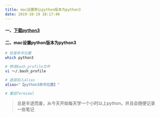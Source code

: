 ```yaml
---
title: mac设置默认python版本为python3
date: 2019-10-19 18:17:40
---
```

#### 一、[下载python3](https://www.python.org/downloads/)

#### 二、mac设置python版本为python3
```bash
# 检查命令位置
which python3

# 修改bash_profile文件
vi ～/.bash_profile

# 底部加入alias
alias="【python3命令位置】"

# 重启Termimal
```

> 总是半途而废，从今天开始每天学一个小时以上python，并且会随便记录一些笔记
  
